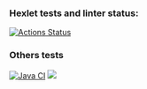### Hexlet tests and linter status:
[![Actions Status](https://github.com/LotBag/java-project-78/actions/workflows/hexlet-check.yml/badge.svg)](https://github.com/LotBag/java-project-78/actions)

### Others tests
[![Java CI](https://github.com/LotBag/java-project-78/actions/workflows/yes.yml/badge.svg)](https://github.com/LotBag/java-project-78/actions/workflows/yes.yml)
<a href="https://codeclimate.com/github/LotBag/java-project-78/maintainability"><img src="https://api.codeclimate.com/v1/badges/f93937c7e5f717684864/maintainability" /></a>
